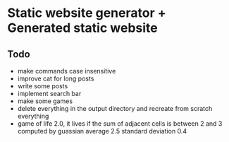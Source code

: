 # Static website generator + Generated static website

## Todo

- make commands case insensitive
- improve cat for long posts
- write some posts
- implement search bar
- make some games
- delete everything in the output directory and recreate from scratch everything
- game of life 2.0, it lives if the sum of adjacent cells is between 2 and 3 computed by guassian average 2.5 standard deviation 0.4
